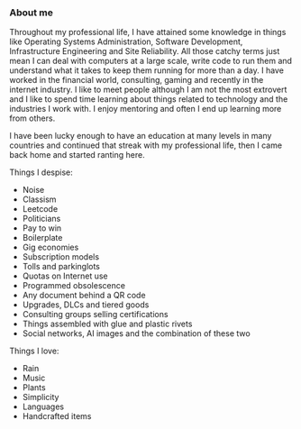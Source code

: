 ### About me

Throughout my professional life, I have attained some knowledge in things like Operating Systems Administration, Software Development, Infrastructure Engineering and Site Reliability. All those catchy terms just mean I can deal with computers at a large scale, write code to run them and understand what it takes to keep them running for more than a day.
I have worked in the financial world, consulting, gaming and recently in the internet industry. I like to meet people although I am not the most extrovert and I like to spend time learning about things related to technology and the industries I work with. I enjoy mentoring and often I end up learning more from others.

I have been lucky enough to have an education at many levels in many countries and continued that streak with my professional life, then I came back home  and started ranting here.

Things I despise:

* Noise
* Classism
* Leetcode
* Politicians
* Pay to win
* Boilerplate
* Gig economies
* Subscription models
* Tolls and parkinglots
* Quotas on Internet use
* Programmed obsolescence
* Any document behind a QR code
* Upgrades, DLCs and tiered goods
* Consulting groups selling certifications
* Things assembled with glue and plastic rivets
* Social networks, AI images and the combination of these two

Things I love:

* Rain
* Music
* Plants
* Simplicity
* Languages
* Handcrafted items
